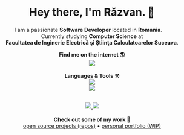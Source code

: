 <h1 align="center">Hey there, I'm Răzvan. 👋 </h1>

<p align="center">
    I am a passionate <b>Software Developer</b> located in <b>Romania</b>. <img src="https://images.emojiterra.com/twitter/v13.1/512px/1f1f7-1f1f4.png" width=16>
    <br>
    Currently studying <b>Computer Science</b> at
    <br>
    <b>Facultatea de Inginerie Electrică şi Ştiinţa Calculatoarelor Suceava</b>.
    <br>
    <div align="center"> 
      <b>Find me on the internet 🌎</b>
      <br>
      <a href="mailto:razvansauciucc@outlook.com">
        <img src="https://img.shields.io/badge/EMAIL-333333?style=for-the-badge&logo=gmail&logoColor=blue" />
      </a>
    </div>
    <br>
    <div align="center">
        <b>Languages & Tools ⚒️</b>
        <br>
        <img src="https://skillicons.dev/icons?i=java,python,dart,flutter,firebase,tailwind,react" /><br>
        <img src="https://skillicons.dev/icons?i=c,cpp,html,css,javascript,typescript" /><br>
    </div>
    <br>
    <p align="center">
        <a href="https://github.com/sauciucrazvan"><img src="https://komarev.com/ghpvc/?username=sauciucrazvan&style=for-the-badge" /> <img src="https://img.shields.io/github/followers/sauciucrazvan?style=for-the-badge" /></a>
        <br><br>
        <b>Check out some of my work 💼</b><br>
        <a href="https://github.com/sauciucrazvan?tab=repositories">open source projects (repos)</a> • <a href="https://github.com/sauciucrazvan">personal portfolio (WIP)</a>
    </p>
</p>
